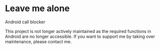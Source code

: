 # Leave me alone
Android call blocker

This project is not longer actively maintained as the required functions in Android are no longer accessible. If you want to support me by taking over maintenance, please contact me. 
